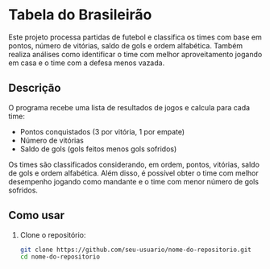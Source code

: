 # Tabela do Brasileirão

Este projeto processa partidas de futebol e classifica os times com base em pontos, número de vitórias, saldo de gols e ordem alfabética. Também realiza análises como identificar o time com melhor aproveitamento jogando em casa e o time com a defesa menos vazada.

## Descrição

O programa recebe uma lista de resultados de jogos e calcula para cada time:

- Pontos conquistados (3 por vitória, 1 por empate)
- Número de vitórias
- Saldo de gols (gols feitos menos gols sofridos)

Os times são classificados considerando, em ordem, pontos, vitórias, saldo de gols e ordem alfabética. Além disso, é possível obter o time com melhor desempenho jogando como mandante e o time com menor número de gols sofridos.

## Como usar

1. Clone o repositório:

   ```bash
   git clone https://github.com/seu-usuario/nome-do-repositorio.git
   cd nome-do-repositorio
